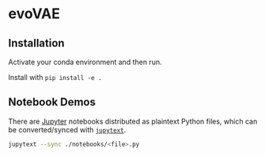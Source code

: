 # evoVAE


## Installation

Activate your conda environment and then run. 

Install with `pip install -e .`


## Notebook Demos

There are [Jupyter](https://jupyter.org/) notebooks distributed as plaintext Python files, which can be converted/synced with [`jupytext`](https://github.com/mwouts/jupytext).

```bash
jupytext --sync ./notebooks/<file>.py
```



